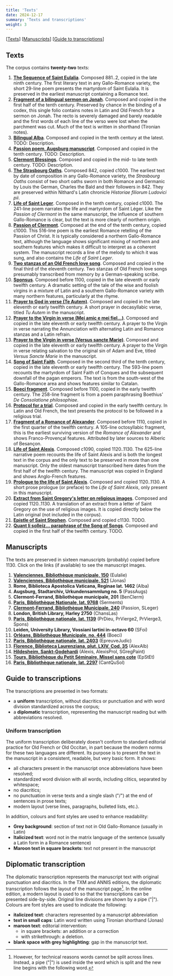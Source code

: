 ```yaml
---
title: 'Texts'
date: 2024-12-17
summary: 'Texts and transcriptions'
weight: 3
---
```


\[[Texts](#texts)\]
\[[Manuscripts](#manuscripts)\]
\[[Guide to transcriptions](#guide-to-transcriptions)\]

## Texts

The corpus contains __twenty-two__ texts:

1. [__The Sequence of Saint Eulalia__](/docs/eulalie). Composed 881..2, copied
in the late ninth century.
The first literary text in any Gallo-Romance variety, the short 29-line
poem presents the martyrdom of Saint Eulalia. It is preserved in the
earliest manuscript containing a Romance text.
2. [__Fragment of a bilingual sermon on Jonah__](/docs/jonas). Composed and
copied in the first half of the tenth century.
Preserved by chance in the binding of a codex, this single folio contains
notes in Latin and Old French for a sermon on Jonah. The recto is severely
damaged and barely readable and the first words of each line of the verso
were lost when the parchment was cut. Much of the text is written in shorthand
(Tironian notes).
3. [__Bilingual Alba__](/docs/alba). Composed and copied in the tenth
century at the latest. TODO: Description.
4. [__Passion poem, Augsburg manuscript__](/docs/passaugsb).  Composed and copied in the tenth
century. TODO: Description.
5. [__Clermont Blessings__](/docs/benclerm). Composed and copied in the
mid- to late tenth century. TODO: Description.
6. [__The Strasbourg Oaths__](/docs/serments). Composed 842, copied c1000.
The earliest text by date of composition in any Gallo-Romance variety, the _Strasbourg Oaths_
consist of two short oaths sworn in both Romance and Germanic by Louis
the German, Charles the Bald and their followers in 842. They are
preserved within Nithard's Latin chronicle _Historiae filiorum Ludovici pii_.
7. [__Life of Saint Leger__](/docs/sleger). Composed in the tenth 
century, copied c1000. 
The 241-line poem narrates the life and martyrdom of Saint Léger. Like the _Passion of Clermont_
in the same manuscript, the influence of southern Gallo-Romance is clear, but the text is
more clearly of northern origin.
8. [__Passion of Clermont__](/docs/passion). Composed at the end of the
tenth century, copied c1000. This 516-line poem is the earliest Romance
retelling of the Passion of Christ. It is typically considered a northern
Gallo-Romance text, although the language shows significant mixing of
northern and southern features which makes it difficult to interpret as
a coherent system. The manuscript records a line of the melody
to which it was sung, and also contains the _Life of Saint Leger_.
9. [__Two stanzas of an Old French love song__](/docs/chanslas). Composed and copied in the final third
of the eleventh century.
Two stanzas of Old French love songs presumably transcribed from
memory by a German-speaking scribe.
10. [__Sponsus__](/docs/spons). Composed before 1100, copied in the late
eleventh or early twelfth century.
A dramatic setting of the tale of the wise and foolish virgins in a mixture of
Latin and a southern Gallo-Romance variety with many northern features,
particularly at the rhyme.
11. [__Prayer to God in verse \(Te Autem\)__](/docs/prdieu). Composed and
copied in the late eleventh or early twelfth century.
A short prayer in decasyllabic verse, titled _Tu Autem_ in the manuscript.
12. [__Prayer to the Virgin in verse \(Mei amic e mei fiel...\)__](/docs/prvierge2).
Composed and copied in the late eleventh or early twelfth century.
A prayer to the Virgin in verse narrating the Annunciation with alternating
Latin and Romance stanzas and a Latin refrain.
13. [__Prayer to the Virgin in verse \(Versus sancte Marie\)__](/docs/prvierge3).
Composed and copied in the late eleventh or early twelfth century.
A prayer to the Virgin in verse relating salvation to the original sin of 
Adam and Eve, titled _Versus Sancte Marie_ in the manuscript.
14. [__Song of Saint Faith__](/docs/sfoi). 
Composed in the second third of the tenth century, copied in the late
eleventh or early twelfth century.
The 593-line poem recounts the martyrdom of Saint Faith of Conques and the subsequent downfall
of the pagan emperors. The text is from the south-west of the Gallo-Romance area
and shows features similar to Catalan.
15. [__Boeci fragment__](/docs/boeci).
Composed before 1100, copied in the early twelfth century.
The 258-line fragment is from a poem paraphrasing Boethius' _De Consolatione philosophiae_.
16. [__Protocol for a trial__](/docs/epreuvejudic).
Composed and copied in the early twelfth century.
In Latin and Old French, the text presents the protocol to be followed
in a religious trial.
17. [__Fragment of a Romance of Alexander__](/docs/alexalb).
Composed before 1110, copied in the first quarter of the twelfth century.
A 105-line octosyllabic fragment, this is the earliest surviving
version of the _Romance of Alexander_ and shows Franco-Provençal
features. Attributed by later sources to Alberic of Besançon.
18. [__Life of Saint Alexis__](/docs/alexis).
Composed c1090, copied 1120..1130.
The 625-line narrative poem recounts the life of Saint Alexis and is both
 the longest text in the corpus and the only text to be preserved in
 more than one manuscript. Only the oldest manuscript transcribed here
 dates from the first half of the twelfth century. The manuscript was
 copied in England and shows Anglo-French features.
19. [__Prologue to the life of Saint Alexis__](/docs/alexisprol).
Composed and copied 1120..1130.
A short prose prologue (or preface) to the _Life of Saint Alexis_,
only present in this manuscript.
20. [__Extract from Saint Gregory's letter on religious images__](/docs/sgregpaint).
Composed and copied 1120..1130.
A translation of an extract from a letter of Saint Gregory on the use of
religious images. It is copied directly below the Latin original (not included
in the corpus).
21. [__Epistle of Saint Stephen__](/docs/epset).
Composed and copied c1130.
TODO.
22. [__Quant li solleiz... paraphrase of the Song of Songs__](/docs/cantqusol).
Composed and copied in the first half of the twelfth century.
TODO.

## Manuscripts

The texts are preserved in sixteen manuscripts (probably) copied before 1130.
Click on the links (if available) to see the manuscript images.

1. [__Valenciennes, Bibliothèque municipale, 150__](https://gallica.bnf.fr/ark:/12148/btv1b84526286/f288.item)
(Eulalie)
2. [__Valenciennes, Bibliothèque municipale, 521__](https://gallica.bnf.fr/ark:/12148/btv1b8452601j/f5.item)
(Jonas)
3. __Rome, Biblioteca Apostolica Vaticana, Reginae lat. 1462__ (Alba)
4. __Augsburg, Stadtarchiv, Urkundensammlung no. 5__ (PassAugs)
5. __Clermont-Ferrand, Bibliothèque municipale, 201__ (BenClerm)
6. [__Paris, Bibliothèque Nationale, lat. 9768__](https://gallica.bnf.fr/ark:/12148/btv1b84238417/f29.item) (Serments)
7. [__Clermont-Ferrand, Bibliothèque Municipale, 240__](/docs/ms240) (Passion, SLeger)
8. __London, British Library, Harley 2750__ (ChansLas)
9. [__Paris, Bibliothèque nationale, lat. 1139__](https://gallica.bnf.fr/ark:/12148/btv1b6000946s/f113.item) (PrDieu, PrVierge2, PrVierge3, Spons)
10. __Leiden, University Library, Vossiani lartini in-octavo 60__ (SFoi)
11. [__Orléans, Bibliothèque Municipale, no. 444__](https://mediatheques.orleans.fr/recherche/viewnotice/id_sigb/259634/id_int_bib/3) (Boeci)
12. [__Paris, Bibliothèque nationale, lat. 2403__](https://gallica.bnf.fr/ark:/12148/btv1b10540990d/f333.item) (EpreuveJudic)
13. [__Florence, Biblioteca Laurenziana, plut. LXIV, Cod. 35__](https://tecabml.contentdm.oclc.org/digital/collection/plutei/id/1296876/rec/1) (AlexAlb)
14. [__Hildesheim, Sankt-Godehardi__](https://www.albani-psalter.de/stalbanspsalter/english/translation/trans058.shtml) (Alexis, AlexisProl, SGregPaint)
15. [__Tours, Bibliothèque du Petit Séminaire, Missel sans cote__](https://arca.irht.cnrs.fr/ark:/63955/rt1lw98cosqf) (EpStEt)
16. [__Paris, Bibliothèque nationale, lat. 2297__](https://gallica.bnf.fr/ark:/12148/btv1b8427444b/f192.item) (CantQuSol)

## Guide to transcriptions

The transcriptions are presented in two formats:

+ a __uniform__ transcription, without diacritics or punctuation and with word division standardized across the corpus;
+ a __diplomatic__ transcription, representing the manuscript reading but with abbreviations resolved.

### Uniform transcription

The uniform transcription deliberately doesn't 
conform to standard editorial practice for Old French or Old Occitan,
in part because the modern norms for these two languages are different.
Its purpose is to present the text in the manuscript in a consistent,
readable, but very basic form. It shows:

+ all characters present in the manuscript once abbreviations have been resolved;
+ standardized word division with all words, including clitics, separated by whitespace;
+ no diacritics;
+ no punctuation in verse texts and a single slash ("/") at the end of sentences in prose texts;
+ modern layout (verse lines, paragraphs, bulleted lists, etc.).

In addition, colours and font styles are used to enhance readability:

+ __Grey background__: section of text not in Old Gallo-Romance (usually in Latin)
+ __Italicized text__: word not in the matrix language of the sentence (usually a Latin form in a Romance sentence)
+ __Maroon text in square brackets__: text not present in the manuscript

## Diplomatic transcription

The diplomatic transcription represents the manuscript text with
original punctuation and diacritics. In the TXM and ANNIS editions,
the diplomatic transcription follows the layout of the manuscript page[^1].
In the online edition, a modern layout is used to so that the transcriptions
can be presented side-by-side. Original line divisions are shown by a
pipe ("|"). Colours are font styles are used to indicate the following:

+ __italicized text__: characters represented by a manuscript abbreviation
+ __text in small caps__: Latin word written using Tironian shorthand (Jonas)
+ __maroon text__: editorial intervention:
	+ in square brackets: an addition or a correction
	+ with strikethrough: a deletion.
+ __blank space with grey highlighting__: gap in the manuscript text.

[^1]: However, for technical reasons words cannot be split across lines. 
Instead, a pipe ("|") is used inside the word which is split
and the new line begins with the following word.
